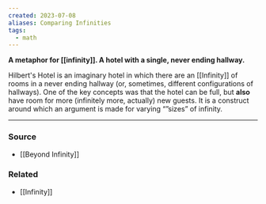 ```yaml
---
created: 2023-07-08
aliases: Comparing Infinities
tags:
  - math
---
```

**A metaphor for [[infinity]]. A hotel with a single, never ending hallway.**

Hilbert's Hotel is an imaginary hotel in which there are an [[Infinity]] of rooms in a never ending hallway (or, sometimes, different configurations of hallways). One of the key concepts was that the hotel can be full, but **also** have room for more (infinitely more, actually) new guests. It is a construct around which an argument is made for varying “”sizes” of infinity. 

---

### Source
- [[Beyond Infinity]]

### Related
- [[Infinity]]